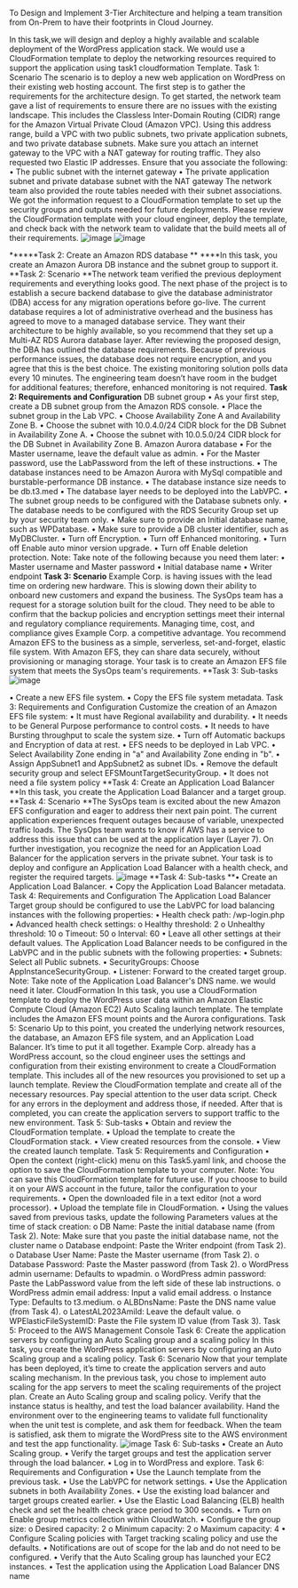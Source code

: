 To Design and Implement 3-Tier Architecture and helping a team transition from On-Prem to have their footprints in Cloud Journey.


In this task,we will design and deploy a highly available and scalable deployment of the WordPress application stack.
We would use a CloudFormation template to deploy the networking resources required to support the application using task1 cloudformation Template. 
Task 1: Scenario 
The scenario is to deploy a new web application on WordPress on their existing web hosting account. The first step is to gather the requirements for the architecture design.
To get started, the network team gave a list of requirements to ensure there are no issues with the existing landscape.
This includes the Classless Inter-Domain Routing (CIDR) range for the Amazon Virtual Private Cloud (Amazon VPC). Using this address range, build a VPC with two public subnets, two private application subnets, 
and two private database subnets. Make sure you attach an internet gateway to the VPC with a NAT gateway for routing traffic. They also requested two Elastic IP addresses. 
Ensure that you associate the following: 
• The public subnet with the internet gateway 
• The private application subnet and private database subnet with the NAT gateway 
The network team also provided the route tables needed with their subnet associations. 
We got the information request to a CloudFormation template to set up the security groups and outputs needed for future deployments. 
Please review the CloudFormation template with your cloud engineer, deploy the template, and check back with the network team to validate that the build meets all of their requirements.
![image](https://github.com/user-attachments/assets/edde3667-fabf-446a-a8d2-cda8a51fae1e)
![image](https://github.com/user-attachments/assets/628e8662-42e3-4abc-a0b4-da5cd9953515)

******Task 2: Create an Amazon RDS database **
****In this task, you create an Amazon Aurora DB instance and the subnet group to support it. 
**Task 2: Scenario 
**The network team verified the previous deployment requirements and everything looks good. 
The next phase of the project is to establish a secure backend database to give the database administrator (DBA) access for any migration operations before go-live. 
The current database requires a lot of administrative overhead and the business has agreed to move to a managed database service. 
They want their architecture to be highly available, so you recommend that they set up a Multi-AZ RDS Aurora database layer.
After reviewing the proposed design, the DBA has outlined the database requirements. Because of previous performance issues, the database does not require encryption,
and you agree that this is the best choice. 
The existing monitoring solution polls data every 10 minutes. The engineering team doesn’t have room in the budget for additional features; therefore, enhanced monitoring 
is not required. 
**Task 2: Requirements and Configuration** 
DB subnet group 
• As your first step, create a DB subnet group from the Amazon RDS console. 
• Place the subnet group in the Lab VPC. 
• Choose Availability Zone A and Availability Zone B. 
• Choose the subnet with 10.0.4.0/24 CIDR block for the DB Subnet in Availability Zone A. 
• Choose the subnet with 10.0.5.0/24 CIDR block for the DB Subnet in Availability Zone B. 
Amazon Aurora database 
• For the Master username, leave the default value as admin. 
• For the Master password, use the LabPassword from the left of these instructions. 
• The database instances need to be Amazon Aurora with MySql compatible and burstable-performance DB instance. 
• The database instance size needs to be db.t3.med
• The database layer needs to be deployed into the LabVPC. 
• The subnet group needs to be configured with the Database subnets only. 
• The database needs to be configured with the RDS Security Group set up by your security team only. 
• Make sure to provide an Initial database name, such as WPDatabase. 
• Make sure to provide a DB cluster identifier, such as MyDBCluster. 
• Turn off Encryption. 
• Turn off Enhanced monitoring. 
• Turn off Enable auto minor version upgrade. 
• Turn off Enable deletion protection. 
 Note: Take note of the following because you need them later: 
• Master username and Master password 
• Initial database name 
• Writer endpoint
**Task 3: Scenario** 
Example Corp. is having issues with the lead time on ordering new hardware. This is slowing down their ability to onboard new customers and expand the business. 
The SysOps team has a request for a storage solution built for the cloud. They need to be able to confirm that the backup policies and encryption settings meet their 
internal and regulatory compliance requirements. Managing time, cost, and compliance gives Example Corp. a competitive advantage. 
You recommend Amazon EFS to the business as a simple, serverless, set-and-forget, elastic file system. With Amazon EFS, they can share data securely, without provisioning 
or managing storage. 
Your task is to create an Amazon EFS file system that meets the SysOps team&apos;s requirements. 
**Task 3: Sub-tasks 
![image](https://github.com/user-attachments/assets/9741c283-27b4-4ab1-a8f9-4f6316d4e8b7)

• Create a new EFS file system. 
• Copy the EFS file system metadata. 
Task 3: Requirements and Configuration 
Customize the creation of an Amazon EFS file system: 
• It must have Regional availability and durability. 
• It needs to be General Purpose performance to control costs.
• It needs to have Bursting throughput to scale the system size. 
• Turn off Automatic backups and Encryption of data at rest. 
• EFS needs to be deployed in Lab VPC. 
• Select Availability Zone ending in &quot;a&quot; and Availability Zone ending in &quot;b&quot;. 
• Assign AppSubnet1 and AppSubnet2 as subnet IDs. 
• Remove the default security group and select EFSMountTargetSecurityGroup. 
• It does not need a file system policy 
**Task 4: Create an Application Load Balancer 
**In this task, you create the Application Load Balancer and a target group. 
**Task 4: Scenario 
**The SysOps team is excited about the new Amazon EFS configuration and eager to address their next pain point. The current application experiences frequent outages
because of variable, unexpected traffic loads. The SysOps team wants to know if AWS has a service to address this issue that can be used at the application layer (Layer 7). 
On further investigation, you recognize the need for an Application Load Balancer for the application servers in the private subnet.
Your task is to deploy and configure an Application Load Balancer with a health check, and register the required targets.
![image](https://github.com/user-attachments/assets/edba0dad-a4d8-4c4a-8490-e9eb37fa8a10)
**Task 4: Sub-tasks 
**• Create an Application Load Balancer. 
• Copy the Application Load Balancer metadata. 
Task 4: Requirements and Configuration 
The Application Load Balancer Target group should be configured to use the LabVPC for load balancing instances with the following properties: 
• Health check path: /wp-login.php 
• Advanced health check settings: 
o Healthy threshold: 2 
o Unhealthy threshold: 10
o Timeout: 50 
o Interval: 60 
• Leave all other settings at their default values. 
The Application Load Balancer needs to be configured in the LabVPC and in the public subnets with the following properties: 
• Subnets: Select all Public subnets. 
• SecurityGroups: Choose AppInstanceSecurityGroup. 
• Listener: Forward to the created target group. 
 Note: Take note of the Application Load Balancer&apos;s DNS name. we would need it later.
 CloudFormation 
In this task, you use a CloudFormation template to deploy the WordPress user data within an Amazon Elastic Compute Cloud (Amazon EC2) Auto Scaling launch template. 
The template includes the Amazon EFS mount points and the Aurora configurations. 
Task 5: Scenario 
Up to this point, you created the underlying network resources, the database, an Amazon EFS file system, and an Application Load Balancer. It’s time to put it all together.
Example Corp. already has a WordPress account, so the cloud engineer uses the settings and configuration from their existing environment to create a CloudFormation template. 
This includes all of the new resources you provisioned to set up a launch template. Review the CloudFormation template and create all of the necessary resources.
Pay special attention to the user data script. Check for any errors in the deployment and address those, if needed. 
After that is completed, you can create the application servers to support traffic to the new environment. 
Task 5: Sub-tasks 
• Obtain and review the CloudFormation template. 
• Upload the template to create the CloudFormation stack. 
• View created resources from the console. 
• View the created launch template. 
Task 5: Requirements and Configuration 
• Open the context (right-click) menu on this 
Task5.yaml
 link, and choose the option to save the CloudFormation template to your computer. 
 Note: You can save this CloudFormation template for future use. If you choose to build it on your AWS account in the future, tailor the configuration to your requirements. 
• Open the downloaded file in a text editor (not a word processor). 
• Upload the template file in CloudFormation. 
• Using the values saved from previous tasks, update the following Parameters values at the time of stack creation: 
o DB Name: Paste the initial database name (from Task 2).  Note: Make sure that you paste the initial database name, not the cluster name
o Database endpoint: Paste the Writer endpoint (from Task 2). 
o Database User Name: Paste the Master username (from Task 2). 
o Database Password: Paste the Master password (from Task 2). 
o WordPress admin username: Defaults to wpadmin. 
o WordPress admin password: Paste the LabPassword value from the left side of these lab instructions. 
o WordPress admin email address: Input a valid email address. 
o Instance Type: Defaults to t3.medium. 
o ALBDnsName: Paste the DNS name value (from Task 4). 
o LatestAL2023AmiId: Leave the default value. 
o WPElasticFileSystemID: Paste the File system ID value (from Task 3). 
Task 5: Proceed to the AWS Management Console 
Task 6: Create the application servers by configuring an Auto Scaling group and a scaling policy 
In this task, you create the WordPress application servers by configuring an Auto Scaling group and a scaling policy. 
Task 6: Scenario 
Now that your template has been deployed, it’s time to create the application servers and auto scaling mechanism. In the previous task, 
you chose to implement auto scaling for the app servers to meet the scaling requirements of the project plan. 
Create an Auto Scaling group and scaling policy. Verify that the instance status is healthy, and test the load balancer availability. 
Hand the environment over to the engineering teams to validate full functionality when the unit test is complete, and ask them for feedback. 
When the team is satisfied, ask them to migrate the WordPress site to the AWS environment and test the app functionality. 
![image](https://github.com/user-attachments/assets/6a1b4582-6960-4d2c-8b82-d23ed369326f)
Task 6: Sub-tasks 
• Create an Auto Scaling group. 
• Verify the target groups and test the application server through the load balancer. 
• Log in to WordPress and explore. 
Task 6: Requirements and Configuration 
• Use the Launch template from the previous task. 
• Use the LabVPC for network settings. 
• Use the Application subnets in both Availability Zones. 
• Use the existing load balancer and target groups created earlier. 
• Use the Elastic Load Balancing (ELB) health check and set the health check grace period to 300 seconds. 
• Turn on Enable group metrics collection within CloudWatch. 
• Configure the group size: 
o Desired capacity: 2 
o Minimum capacity: 2 
o Maximum capacity: 4 
• Configure Scaling policies with Target tracking scaling policy and use the defaults. 
• Notifications are out of scope for the lab and do not need to be configured. 
• Verify that the Auto Scaling group has launched your EC2 instances. 
• Test the application using the Application Load Balancer DNS name
















